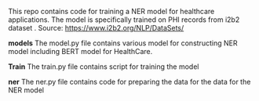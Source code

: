This repo contains code for training a NER model for healthcare applications. The model is specifically trained on PHI records from i2b2 dataset .
Source: https://www.i2b2.org/NLP/DataSets/

**models**
The model.py file contains various model for constructing NER model including BERT model for HealthCare.

**Train**
The train.py file contains script for training the model 

**ner**
The ner.py file contains code for preparing the data for the data for the NER model